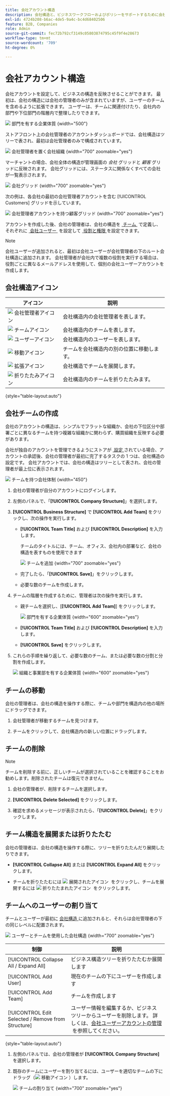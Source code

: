 ```yaml
---
title: 会社アカウント構造
description: 会社構造と、ビジネスワークフローおよびポリシーをサポートするために会社管理者が会社構造を定義する方法について説明します。
exl-id: 4724b208-b6ac-4de5-9a4c-bc4d68402506
feature: B2B, Companies
role: Admin
source-git-commit: fec72b792cf3149c05803874795c45f9f4e28673
workflow-type: tm+mt
source-wordcount: '709'
ht-degree: 0%

---
```


# 会社アカウント構造

会社アカウントを設定して、ビジネスの構造を反映させることができます。 最初は、会社の構造には会社の管理者のみが含まれていますが、ユーザーのチームを含めるように拡張できます。 ユーザーは、チームに関連付けたり、会社内の部門や下位部門の階層内で整理したりできます。

![&#x200B; 部門を有する企業体質 &#x200B;](./assets/company-structure-diagram.svg){width="500"}

ストアフロント上の会社管理者のアカウントダッシュボードでは、会社構造はツリーで表され、最初は会社管理者のみで構成されています。

![&#x200B; 会社管理者を置く会社組織 &#x200B;](./assets/company-structure-tree-admin.png){width="700" zoomable="yes"}

マーチャントの場合、会社全体の構造が管理画面の _会社_ グリッドと _顧客_ グリッドに反映されます。 会社グリッドには、ステータスに関係なくすべての会社が一覧表示されます。

![&#x200B; 会社グリッド &#x200B;](./assets/companies-grid.png){width="700" zoomable="yes"}

次の例は、各会社の最初の会社管理者アカウントを含む [!UICONTROL Customers] グリッドを示しています。

![&#x200B; 会社管理者アカウントを持つ顧客グリッド &#x200B;](./assets/company-admin-user-account.png){width="700" zoomable="yes"}

アカウントを作成した後、会社の管理者は、会社の構造を [&#x200B; チーム &#x200B;](account-company-structure.md) で定義し、それぞれに [&#x200B; 会社ユーザー &#x200B;](account-company-users.md) を設定して [&#x200B; 役割と権限 &#x200B;](account-company-roles-permissions.md) を設定できます。

>[!NOTE]
>
>会社ユーザーが追加されると、最初は会社ユーザーが会社管理者の下のルート会社構造に追加されます。 会社管理者が会社内で複数の役割を実行する場合は、役割ごとに異なるメールアドレスを使用して、個別の会社ユーザーアカウントを作成します。

## 会社構造アイコン

| アイコン | 説明 |
| ---- | ----------------- |
| ![&#x200B; 会社管理者アイコン &#x200B;](./assets/company-icon-admin.png) | 会社構造内の会社管理者を表します。 |
| ![&#x200B; チームアイコン &#x200B;](./assets/company-icon-team.png) | 会社構造内のチームを表します。 |
| ![&#x200B; ユーザーアイコン &#x200B;](./assets/company-icon-user.png) | 会社構造内のユーザーを表します。 |
| ![&#x200B; 移動アイコン &#x200B;](./assets/company-icon-move.png) | チームを会社構造内の別の位置に移動します。 |
| ![&#x200B; 拡張アイコン &#x200B;](./assets/company-icon-expand.png) | 会社構造でチームを展開します。 |
| ![&#x200B; 折りたたみアイコン &#x200B;](./assets/company-icon-collapse.png) | 会社構造内のチームを折りたたみます。 |

{style="table-layout:auto"}

## 会社チームの作成

会社のアカウントの構造は、シンプルでフラットな組織か、会社の下位区分や部署ごとに異なるチームを持つ複雑な組織かに関わらず、購買組織を反映する必要があります。

会社が独自のアカウントを管理できるようにストアが [&#x200B; 設定 &#x200B;](enable-basic-features.md) されている場合、アカウントの承認後、会社の管理者が最初に完了するタスクの 1 つは、会社構造の設定です。 会社アカウントでは、会社の構造はツリーとして表され、会社の管理者が最上位に表示されます。

![&#x200B; チームを持つ会社体制 &#x200B;](./assets/company-structure-teams-diagram.svg){width="450"}

1. 会社の管理者が自分のアカウントにログインします。

1. 左側のパネルで、「**[!UICONTROL Company Structure]**」を選択します。

1. **[!UICONTROL Business Structure]** で **[!UICONTROL Add Team]** をクリックし、次の操作を実行します。

   - **[!UICONTROL Team Title]** および **[!UICONTROL Description]** を入力します。

     チームのタイトルには、チーム、オフィス、会社内の部署など、会社の構造を表すものを使用できます

     ![&#x200B; チームを追加 &#x200B;](./assets/company-structure-add-team.png){width="700" zoomable="yes"}

   - 完了したら、「**[!UICONTROL Save]**」をクリックします。

   - 必要な数のチームを作成します。

1. チームの階層を作成するために、管理者は次の操作を実行します。

   - 親チームを選択し、[**[!UICONTROL Add Team]**] をクリックします。

     ![&#x200B; 部門を有する企業体質 &#x200B;](./assets/company-structure-northwest-division.png){width="600" zoomable="yes"}

   - **[!UICONTROL Team Title]** および **[!UICONTROL Description]** を入力します。

   - **[!UICONTROL Save]** をクリックします。

1. これらの手順を繰り返して、必要な数のチーム、または必要な数の分割と分割を作成します。

   ![&#x200B; 組織と事業部を有する企業体質 &#x200B;](./assets/company-structure-divisions.png){width="600" zoomable="yes"}

## チームの移動

会社の管理者は、会社の構造を操作する際に、チームや部門を構造内の他の場所にドラッグできます。

1. 会社管理者が移動するチームを見つけます。

1. チームをクリックして、会社構造内の新しい位置にドラッグします。

## チームの削除

>[!NOTE]
>
>チームを削除する前に、正しいチームが選択されていることを確認することをお勧めします。削除されたチームは復元できません。

1. 会社の管理者が、削除するチームを選択します。

1. **[!UICONTROL Delete Selected]** をクリックします。

1. 確認を求めるメッセージが表示されたら、「**[!UICONTROL Delete]**」をクリックします。

## チーム構造を展開または折りたたむ

会社の管理者は、会社の構造を操作する際に、ツリーを折りたたんだり展開したりできます。

- **[!UICONTROL Collapse All]** または **[!UICONTROL Expand All]** をクリックします。

- チームを折りたたむには ![&#x200B; 展開されたアイコン &#x200B;](../assets/icon-display-collapse.png) をクリックし、チームを展開するには ![&#x200B; 折りたたまれたアイコン &#x200B;](../assets/icon-display-expand.png) をクリックします。

## チームへのユーザーの割り当て

チームとユーザーが最初に [&#x200B; 会社構造 &#x200B;](account-company-structure.md) に追加されると、それらは会社管理者の下の同じレベルに配置されます。

![&#x200B; ユーザーとチームを使用した会社構造 &#x200B;](./assets/company-users-added.png){width="700" zoomable="yes"}

| 制御 | 説明 |
|--- |--- |
| [!UICONTROL Collapse All / Expand All] | ビジネス構造ツリーを折りたたむか展開します |
| [!UICONTROL Add User] | 現在のチームの下にユーザーを作成します |
| [!UICONTROL Add Team] | チームを作成します |
| [!UICONTROL Edit Selected / Remove from Structure] | ユーザー情報を編集するか、ビジネス ツリーからユーザーを削除します。 詳しくは、[&#x200B; 会社ユーザーアカウントの管理 &#x200B;](account-company-users.md) を参照してください。 |

{style="table-layout:auto"}

1. 左側のパネルでは、会社の管理者が **[!UICONTROL Company Structure]** を選択します。

1. 既存のチームにユーザーを割り当てるには、ユーザーを適切なチームの下にドラッグ（![&#x200B; 移動アイコン &#x200B;](../assets/icon-move.png)）します。

   ![&#x200B; チームの割り当て &#x200B;](./assets/company-structure-teams-users-assigned.png){width="700" zoomable="yes"}
